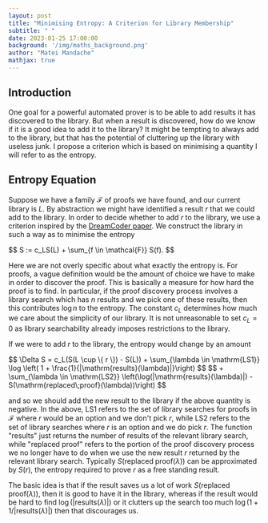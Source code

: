 ```yaml
---
layout: post
title: "Minimising Entropy: A Criterion for Library Membership"
subtitle: " "
date: 2023-01-25 17:00:00
background: '/img/maths_background.png'
author: "Matei Mandache"
mathjax: true
---
```


## Introduction

One goal for a powerful automated prover is to be able to add results it has discovered to the library. But when a result is discovered, how do we know if it is a good idea to add it to the library? It might be tempting to always add to the library, but that has the potential of cluttering up the library with useless junk. I propose a criterion which is based on minimising a quantity I will refer to as the entropy.

## Entropy Equation

Suppose we have a family $\mathcal{F}$ of proofs we have found, and our current library is $L$. By abstraction we might have identified a result $r$ that we could add to the library. In order to decide whether to add $r$ to the library, we use a criterion inspired by the <a href=https://arxiv.org/abs/2006.08381>DreamCoder paper</a>. We construct the library in such a way as to minimise the entropy

<p>
  $$ S := c_LS(L) + \sum_{f \in \mathcal{F}} S(f). $$
</p>

Here we are not overly specific about what exactly the entropy is. For proofs, a vague definition would be the amount of choice we have to make in order to discover the proof. This is basically a measure for how hard the proof is to find. In particular, if the proof discovery process involves a library search which has $n$ results and we pick one of these results, then this contributes $\log n$ to the entropy. The constant $c_L$ determines how much we care about the simplicity of our library. It is not unreasonable to set $c_L = 0$ as library searchability already imposes restrictions to the library.

If we were to add $r$ to the library, the entropy would change by an amount

<p>
  $$ \Delta S = c_L(S(L \cup \{ r \}) - S(L)) + \sum_{\lambda \in \mathrm{LS1}} \log \left( 1 + \frac{1}{|\mathrm{results}(\lambda)|}\right) $$
  $$ + \sum_{\lambda \in \mathrm{LS2}} \left(\log(|\mathrm{results}(\lambda)|) - S(\mathrm{replaced\;proof}(\lambda))\right) $$
</p>

and so we should add the new result to the library if the above quantity is negative. In the above, $\mathrm{LS1}$ refers to the set of library searches for proofs in $\mathcal{F}$ where $r$ would be an option and we don't pick $r$, while $\mathrm{LS2}$ refers to the set of library searches where $r$ is an option and we do pick $r$. The function "results" just returns the number of results of the relevant library search, while "replaced proof" refers to the portion of the proof discovery process we no longer have to do when we use the new result $r$ returned by the relevant library search. Typically $S(\mathrm{replaced\;proof}(\lambda))$ can be approximated by $S(r)$, the entropy required to prove $r$ as a free standing result.

The basic idea is that if the result saves us a lot of work $S(\mathrm{replaced\;proof}(\lambda))$, then it is good to have it in the library, whereas if the result would be hard to find $\log(|\mathrm{results}(\lambda)|)$ or it clutters up the search too much $\log(1 + 1/|\mathrm{results}(\lambda)|)$ then that discourages us.
